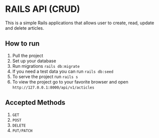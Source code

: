 # RAILS API (CRUD)
<p>
    This is a simple Rails applications that allows user to create, read, update and delete articles. 
</p>

## How to run
<ol>
    <li>Pull the project</li>
    <li>Set up your database</li>
    <li>Run migrations <code>rails db:migrate</code></li>
    <li>If you need a test data you can run <code>rails db:seed</code></li>
    <li>To serve the project run <code>rails s</code></li>
    <li>To view the project go to your favorite browser and open <code>http://127.0.0.1:8000/api/v1/acticles</code></li>
</ol>

## Accepted Methods
<ol>
    <li><code>GET</code></li>
    <li><code>POST</code></li>
    <li><code>DELETE</code></li>
    <li><code>PUT/PATCH</code></li>
</ol>